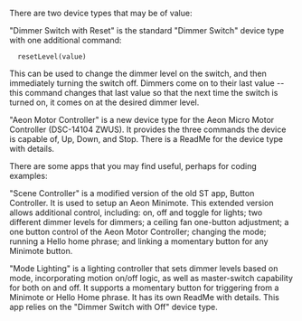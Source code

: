 There are two device types that may be of value:

"Dimmer Switch with Reset" is the standard "Dimmer Switch" device type with one additional command:

      resetLevel(value)

This can be used to change the dimmer level on the switch, and then immediately turning the switch off.  Dimmers come
on to their last value -- this command changes that last value so that the next time the switch is turned on, it
comes on at the desired dimmer level.

"Aeon Motor Controller" is a new device type for the Aeon Micro Motor Controller (DSC-14104 ZWUS).  It provides
the three commands the device is capable of, Up, Down, and Stop.  There is a ReadMe for the device type with details.

There are some apps that you may find useful, perhaps for coding examples:

"Scene Controller" is a modified version of the old ST app, Button Controller.  It is used to setup an Aeon Minimote.
This extended version allows additional control, including: on, off and toggle for lights; two different dimmer levels for dimmers; a ceiling fan one-button adjustment; a one button control of the Aeon Motor Controller; changing the mode; running a Hello home phrase; and linking a momentary button for any Minimote button.

"Mode Lighting" is a lighting controller that sets dimmer levels based on mode, incorporating motion on/off logic, as well as master-switch capability for both on and off.  It supports a momentary button for triggering from a Minimote or Hello Home phrase.  It has its own ReadMe with details.  This app relies on the "Dimmer Switch with Off" device type.
